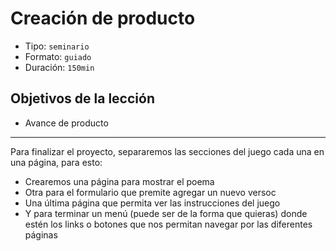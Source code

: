 # Creación de producto

* Tipo: `seminario`
* Formato: `guiado`
* Duración: `150min`

## Objetivos de la lección

* Avance de producto

***

Para finalizar el proyecto, separaremos las secciones del juego cada una en una
página, para esto:

* Crearemos una página para mostrar el poema
* Otra para el formulario que premite agregar un nuevo versoc
* Una última página que permita ver las instrucciones del juego
* Y para terminar un menú (puede ser de la forma que quieras) donde estén los
  links o botones que nos permitan navegar por las diferentes páginas

